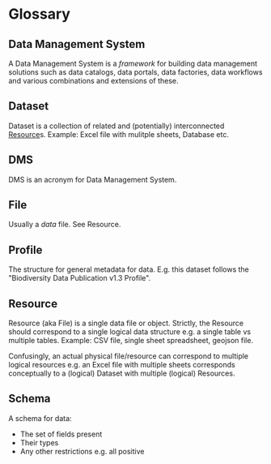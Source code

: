 # Glossary

[Resource]: #Resource

## Data Management System

A Data Management System is a *framework* for building data management solutions such as data catalogs, data portals, data factories, data workflows and various combinations and extensions of these.

## Dataset

Dataset is a collection of related and (potentially) interconnected [Resource][]s. Example: Excel file with mulitple sheets, Database etc.

## DMS

DMS is an acronym for Data Management System.

## File

Usually a *data* file. See Resource.

## Profile

The structure for general metadata for data. E.g. this dataset follows the "Biodiversity Data Publication v1.3 Profile".

## Resource

Resource (aka File) is a single data file or object. Strictly, the Resource should correspond to a single logical data structure e.g. a single table vs multiple tables. Example: CSV file, single sheet spreadsheet, geojson file.

Confusingly, an actual physical file/resource can correspond to multiple logical resources e.g. an Excel file with multiple sheets corresponds conceptually to a (logical) Dataset with multiple (logical) Resources.

## Schema

A schema for data:

* The set of fields present
* Their types
* Any other restrictions e.g. all positive
